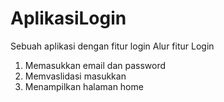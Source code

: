 # AplikasiLogin
Sebuah aplikasi dengan fitur login
Alur fitur Login
1. Memasukkan email dan password
2. Memvaslidasi masukkan
3. Menampilkan halaman home
